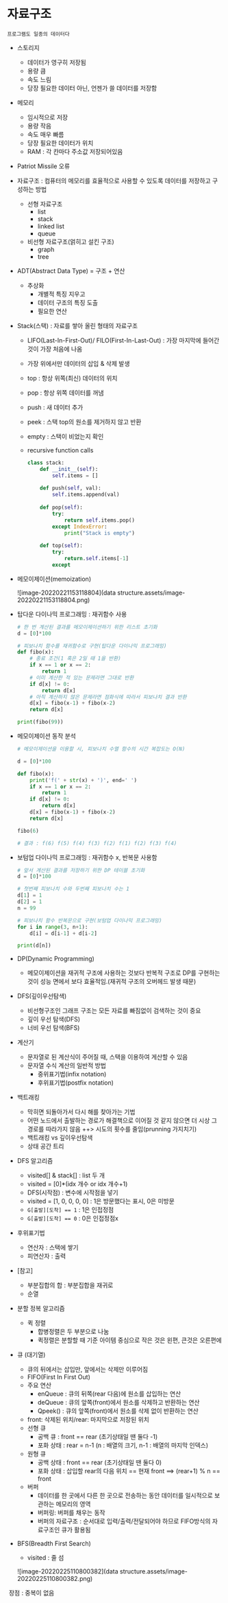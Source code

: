 # 자료구조



`프로그램도 일종의 데이터다`



* 스토리지
  * 데이터가 영구히 저장됨
  * 용량 큼
  * 속도 느림
  * 당장 필요한 데이터 아닌, 언젠가 쓸 데이터를 저장함
  
* 메모리
  * 임시적으로 저장
  * 용량 작음
  * 속도 매우 빠름
  * 당장 필요한 데이터가 위치
  * RAM : 각 칸마다 주소값 저장되어있음

* Patriot Missile 오류

* 자료구조 : 컴퓨터의 메모리를 효율적으로 사용할 수 있도록 데이터를 저장하고 구성하는 방법

  * 선형 자료구조
    * list
    * stack
    * linked list
    * queue
  * 비선형 자료구조(얽히고 설킨 구조)
    * graph
    * tree

* ADT(Abstract Data Type) = 구조 + 연산

  * 추상화
    * 개별적 특징 지우고
    * 데이터 구조의 특징 도출
    * 필요한 연산

* Stack(스택) : 자료를 쌓아 올린 형태의 자료구조

  * LIFO(Last-In-First-Out)/ FILO(First-In-Last-Out) : 가장 마지막에 들어간 것이 가장 처음에 나옴

  * 가장 위에서만 데이터의 삽입 & 삭제 발생

  * top : 항상 위쪽(최신) 데이터의 위치

  * pop : 항상 위쪽 데이터를 꺼냄

  * push : 새 데이터 추가

  * peek : 스택 top의 원소를 제거하지 않고 반환

  * empty : 스택이 비었는지 확인

  * recursive function calls

    ```python
    class stack:
        def __init__(self):
            self.items = []
            
        def push(self, val):
            self.items.append(val)
            
        def pop(self):
            try:
                return self.items.pop()
            except IndexError:
                print("Stack is empty")
                
        def top(self):
            try:
                return.self.items[-1]
            except 
    ```

    

* 메모이제이션(memoization)

  ![image-20220221153118804](data structure.assets/image-20220221153118804.png)



* 탑다운 다이나믹 프로그래밍 : 재귀함수 사용

  ```python
  # 한 번 계산된 결과를 메모이제이션하기 위한 리스트 초기화
  d = [0]*100
  
  # 피보나치 함수를 재귀함수로 구현(탑다운 다이나믹 프로그래밍)
  def fibo(x):
      # 종료 조건(1 혹은 2일 때 1을 반환)
      if x == 1 or x == 2:
          return 1
      # 이미 계산한 적 있는 문제라면 그대로 반환
      if d[x] != 0:
          return d[x]
      # 아직 계산하지 않은 문제라면 점화식에 따라서 피보나치 결과 반환
      d[x] = fibo(x-1) + fibo(x-2)
      return d[x]
  
  print(fibo(99))
  ```

  

* 메모이제이션 동작 분석

  ```python
  # 메모이제이션을 이용할 시, 피보나치 수열 함수의 시간 복잡도는 O(N)
  
  d = [0]*100
  
  def fibo(x):
      print('f(' + str(x) + ')', end=' ')
      if x == 1 or x == 2:
          return 1
      if d[x] != 0:
          return d[x]
      d[x] = fibo(x-1) + fibo(x-2)
      return d[x]
  
  fibo(6)
  
  # 결과 : f(6) f(5) f(4) f(3) f(2) f(1) f(2) f(3) f(4)
  
  ```

  

* 보텀업 다이나믹 프로그래밍 : 재귀함수 x, 반복문 사용함

  ```python
  # 앞서 계산된 결과를 저장하기 위한 DP 테이블 초기화
  d = [0]*100
  
  # 첫번째 피보나치 수와 두번째 피보나치 수는 1
  d[1] = 1
  d[2] = 1
  n = 99
  
  # 피보나치 함수 반복문으로 구현(보텀업 다이나믹 프로그래밍)
  for i in range(3, n+1):
      d[i] = d[i-1] + d[i-2]
  
  print(d[n])
  ```

  

* DP(Dynamic Programming)
  * 메모이제이션을 재귀적 구조에 사용하는 것보다 반복적 구조로 DP를 구현하는 것이 성능 면에서 보다 효율적임.(재귀적 구조의 오버헤드 발생 때문)

* DFS(깊이우선탐색)
  * 비선형구조인 그래프 구조는 모든 자료를 빠짐없이 검색하는 것이 중요
  * 깊이 우선 탐색(DFS)
  * 너비 우선 탐색(BFS)

* 계산기

  * 문자열로 된 계산식이 주어질 때, 스택을 이용하여 게산할 수 있음
  * 문자열 수식 계산의 일반적 방법
    * 중위표기법(infix notation)
    * 후위표기법(postfix notation)

* 백트래킹

  * 막히면 되돌아가서 다시 해를 찾아가는 기법
  * 어떤 노드에서 출발하는 경로가 해결책으로 이어질 것 같지 않으면 더 시상 그 경로를 따라가지 않음 ++> 시도의 횟수를 줄임(prunning 가지치기)
  * 백트래킹 vs 깊이우선탐색
  * 상태 공간 트리

* DFS 알고리즘

  * visited[] & stack[] : list 두 개
  * visited = [0]*(idx 개수 or idx 개수+1)
  * DFS(시작점) : 변수에 시작점을 넣기
  * visited = [1, 0, 0, 0, 0]  : 1은 방문했다는 표시, 0은 미방문
  * `G[출발][도착] == 1` : 1은 인접정점
  *  `G[출발][도착] == 0` : 0은 인접정점x

* 후위표기법

  * 연산자 : 스택에 쌓기
  * 피연산자 : 출력

  

* [참고] 

  * 부분집합의 합 : 부분집합을 재귀로
  * 순열

* 분할 정복 알고리즘
  * 퀵 정렬
    * 합병정렬은 두 부분으로 나눔
    * 퀵정렬은 분할할 때 기준 아이템 중심으로 작은 것은 왼편, 큰것은 오른편에



* 큐 (대기열)
  * 큐의 뒤에서는 삽입만, 앞에서는 삭제만 이루어짐
  * FIFO(First In First Out) 
  * 주요 연산
    * enQueue : 큐의 뒤쪽(rear 다음)에 원소를 삽입하는 연산
    * deQueue : 큐의 앞쪽(front)에서 원소를 삭제하고 반환하는 연산
    * Qpeek() : 큐의 앞쪽(front)에서 원소를 삭제 없이 반환하는 연산
  * front: 삭제된 위치/rear: 마지막으로 저장된 위치
  * 선형 큐
    * 공백 큐 : front == rear (초기상태일 땐 둘다 -1)
    * 포화 상태 : rear = n-1 (n : 배열의 크기, n-1 : 배열의 마지막 인덱스)
  * 원형 큐
    * 공백 상태 : front == rear (초기상태일 땐 둘다 0)
    * 포화 상태 : 삽입할 rear의 다음 위치 == 현재 front ==> (rear+1) % n == front
  * 버퍼
    * 데이터를 한 곳에서 다른 한 곳으로 전송하는 동안 데이터를 일시적으로 보관하는 메모리의 영역
    * 버퍼링: 버퍼를 채우는 동작
    * 버퍼의 자료구조 : 순서대로 입력/출력/전달되어야 하므로 FIFO방식의 자료구조인 큐가 활용됨
  
* BFS(Breadth First Search)

  * visited : 줄 섬

  ![image-20220225110800382](data structure.assets/image-20220225110800382.png)

​			장점 : 중복이 없음